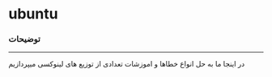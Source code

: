 # ubuntu
### توضیحات

__________________

در اینجا ما به حل انواع خطاها و اموزشات تعدادی از توزیع های لینوکسی میپردازیم


